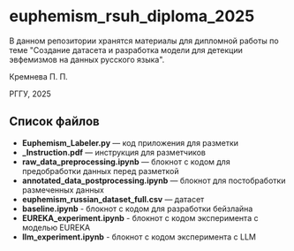 # euphemism_rsuh_diploma_2025

В данном репозитории хранятся материалы для дипломной работы по теме "Создание датасета и разработка модели для детекции эвфемизмов на данных русского языка".

Кремнева П. П.

РГГУ, 2025

## Список файлов
- **Euphemism_Labeler.py** — код приложения для разметки
- **_Instruction.pdf** — инструкция для разметчиков  
- **raw_data_preprocessing.ipynb** — блокнот с кодом для предобработки данных перед разметкой  
- **annotated_data_postprocessing.ipynb** — блокнот для постобработки размеченных данных  
- **euphemism_russian_dataset_full.csv** — датасет
- **baseline.ipynb** - блокнот с кодом для разработки бейзлайна
- **EUREKA_experiment.ipynb** - блокнот с кодом эксперимента с моделью EUREKA
- **llm_experiment.ipynb** - блокнот с кодом эксперимента с LLM
